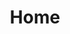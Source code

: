 ---
title: Home
layout: home
intro: <strong>Fri3d Camp</strong> is een gezinsvriendelijk zomerkamp voor hackers, makers en doe-het-zelvers. Voor zijn tweede editie gaat Fri3d Camp 2016 door van <strong>zaterdag 13 tot en met maandag 15 augustus 2016</strong>, in <strong>de Hoge Rielen</strong> in Kasterlee. Als je mee wil bijdragen aan de organisatie van het kamp, neem dan contact op met <a href="mailto:info@fri3d.be">info@fri3d.be</a>.
col1: <h2>Wat?</h2><p>Samen met vele andere geek-papa's, nerd-mama's, hack-broers en fab-zussen kamperen we drie dagen in de Hoge Rielen. Omringd door de natuur genieten we samen van workshops, tutorials, en interessante sprekers, van een gemeenschappelijke barbecue en de warmte rond het kampvuur. Alles in de geest van open toegang tot technologie voor iedereen.</p>
col2: <h2>Tickets?</h2><p>Er zullen in totaal 256 tickets beschikbaar zijn voor Fri3d Camp 2016. Tickets zijn nog niet te koop. Onze shop gaat pas in mei of juni open. <a href="http://twitter.com/fri3dcamp">Volg ons op Twitter</a> om op de hoogte te blijven.</p>
---